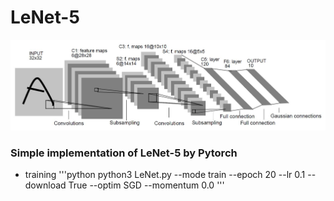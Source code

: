 LeNet-5
=======
![Architecture](./images/LeNet-5_Architecture.JPG)
### Simple implementation of LeNet-5 by Pytorch


* training
'''python
python3 LeNet.py --mode train --epoch 20 --lr 0.1 --download True --optim SGD --momentum 0.0
'''

  
